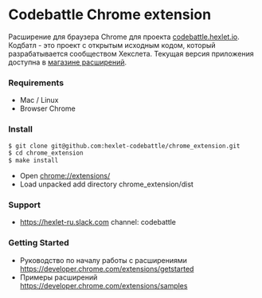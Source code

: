 # Codebattle Chrome extension

Расширение для браузера Chrome для проекта [codebattle.hexlet.io](https://codebattle.hexlet.io).
Кодбатл - это проект с открытым исходным кодом, который разрабатывается сообществом Хекслета.
Текущая версия приложения доступна в [магазине расширений](https://chrome.google.com/webstore/detail/codebattle-web-extension/embfhnfkfobkdohleknckodkmhgmpdli).

### Requirements

- Mac / Linux
- Browser Chrome

### Install

```bash
$ git clone git@github.com:hexlet-codebattle/chrome_extension.git
$ cd chrome_extension
$ make install
```
- Open <chrome://extensions/>
- Load unpacked add directory chrome_extension/dist


### Support

- <https://hexlet-ru.slack.com> channel: codebattle


### Getting Started 

- Руководство по началу работы с расширениями <https://developer.chrome.com/extensions/getstarted> 
- Примеры расширений <https://developer.chrome.com/extensions/samples>


